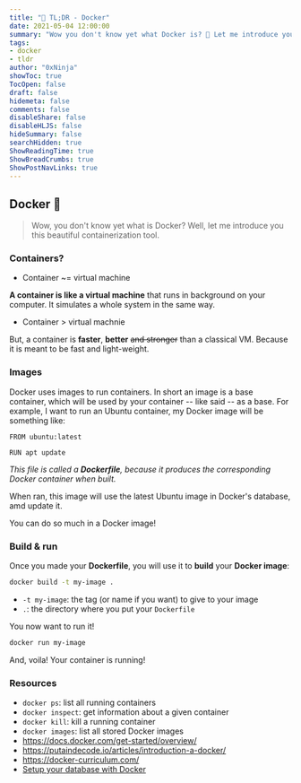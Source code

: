 ```yaml
---
title: "🚀 TL;DR - Docker"
date: 2021-05-04 12:00:00
summary: "Wow you don't know yet what Docker is? 🤔 Let me introduce you this beautiful containerization tool!"
tags:
- docker
- tldr
author: "0xNinja"
showToc: true
TocOpen: false
draft: false
hidemeta: false
comments: false
disableShare: false
disableHLJS: false
hideSummary: false
searchHidden: true
ShowReadingTime: true
ShowBreadCrumbs: true
ShowPostNavLinks: true
---
```


## Docker 🐋

> Wow, you don't know yet what is Docker? Well, let me introduce you this beautiful containerization tool.

### Containers?

* Container ~= virtual machine

**A container is like a virtual machine** that runs in background on your computer. It simulates a whole system in the same way.

* Container > virtual machnie

But, a container is **faster**, **better** ~~and stronger~~ than a classical VM. Because it is meant to be fast and light-weight.

### Images

Docker uses images to run containers. In short an image is a base container, which will be used by your container -- like said -- as a base. For example, I want to run an Ubuntu container, my Docker image will be something like:

```docker
FROM ubuntu:latest

RUN apt update
```

*This file is called a **Dockerfile**, because it produces the corresponding Docker container when built.*

When ran, this image will use the latest Ubuntu image in Docker's database, amd update it.

You can do so much in a Docker image!

### Build & run

Once you made your **Dockerfile**, you will use it to **build** your **Docker image**:

```sh
docker build -t my-image .
```

* `-t my-image`: the tag (or name if you want) to give to your image
* `.`: the directory where you put your `Dockerfile`

You now want to run it!

```sh
docker run my-image
```

And, voila! Your container is running!

### Resources

* `docker ps`: list all running containers
* `docker inspect`: get information about a given container
* `docker kill`: kill a running container
* `docker images`: list all stored Docker images
* https://docs.docker.com/get-started/overview/
* https://putaindecode.io/articles/introduction-a-docker/
* https://docker-curriculum.com/
* [Setup your database with Docker](/posts/setup-your-database-with-docker/)
